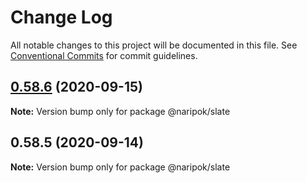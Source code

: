 # Change Log

All notable changes to this project will be documented in this file.
See [Conventional Commits](https://conventionalcommits.org) for commit guidelines.

## [0.58.6](https://github.com/naripok/slate/compare/@naripok/slate@0.58.5...@naripok/slate@0.58.6) (2020-09-15)

**Note:** Version bump only for package @naripok/slate

## 0.58.5 (2020-09-14)

**Note:** Version bump only for package @naripok/slate
